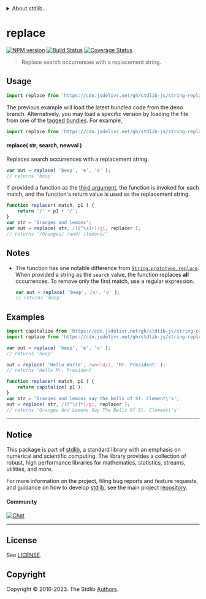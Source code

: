 <!--

@license Apache-2.0

Copyright (c) 2018 The Stdlib Authors.

Licensed under the Apache License, Version 2.0 (the "License");
you may not use this file except in compliance with the License.
You may obtain a copy of the License at

   http://www.apache.org/licenses/LICENSE-2.0

Unless required by applicable law or agreed to in writing, software
distributed under the License is distributed on an "AS IS" BASIS,
WITHOUT WARRANTIES OR CONDITIONS OF ANY KIND, either express or implied.
See the License for the specific language governing permissions and
limitations under the License.

-->


<details>
  <summary>
    About stdlib...
  </summary>
  <p>We believe in a future in which the web is a preferred environment for numerical computation. To help realize this future, we've built stdlib. stdlib is a standard library, with an emphasis on numerical and scientific computation, written in JavaScript (and C) for execution in browsers and in Node.js.</p>
  <p>The library is fully decomposable, being architected in such a way that you can swap out and mix and match APIs and functionality to cater to your exact preferences and use cases.</p>
  <p>When you use stdlib, you can be absolutely certain that you are using the most thorough, rigorous, well-written, studied, documented, tested, measured, and high-quality code out there.</p>
  <p>To join us in bringing numerical computing to the web, get started by checking us out on <a href="https://github.com/stdlib-js/stdlib">GitHub</a>, and please consider <a href="https://opencollective.com/stdlib">financially supporting stdlib</a>. We greatly appreciate your continued support!</p>
</details>

# replace

[![NPM version][npm-image]][npm-url] [![Build Status][test-image]][test-url] [![Coverage Status][coverage-image]][coverage-url] <!-- [![dependencies][dependencies-image]][dependencies-url] -->

> Replace search occurrences with a replacement string.



<section class="usage">

## Usage

```javascript
import replace from 'https://cdn.jsdelivr.net/gh/stdlib-js/string-replace@deno/mod.js';
```
The previous example will load the latest bundled code from the deno branch. Alternatively, you may load a specific version by loading the file from one of the [tagged bundles](https://github.com/stdlib-js/string-replace/tags). For example,

```javascript
import replace from 'https://cdn.jsdelivr.net/gh/stdlib-js/string-replace@v0.1.0-deno/mod.js';
```

#### replace( str, search, newval )

Replaces search occurrences with a replacement string.

```javascript
var out = replace( 'beep', 'e', 'o' );
// returns 'boop'
```

If provided a function as the [third argument][mdn-string-replace], the function is invoked for each match, and the function's return value is used as the replacement string.

```javascript
function replacer( match, p1 ) {
    return '/' + p1 + '/';
}
var str = 'Oranges and lemons';
var out = replace( str, /([^\s]+)/gi, replacer );
// returns '/Oranges/ /and/ /lemons/'
```

</section>

<!-- /.usage -->

<section class="notes">

## Notes

-   The function has one notable difference from [`String.prototype.replace`][mdn-string-replace]. When provided a string as the `search` value, the function replaces **all** occurrences. To remove only the first match, use a regular expression.

    ```javascript
    var out = replace( 'beep', /e/, 'o' );
    // returns 'boep'
    ```

</section>

<!-- /.notes -->

<section class="examples">

## Examples

<!-- eslint no-undef: "error" -->

```javascript
import capitalize from 'https://cdn.jsdelivr.net/gh/stdlib-js/string-capitalize@deno/mod.js';
import replace from 'https://cdn.jsdelivr.net/gh/stdlib-js/string-replace@deno/mod.js';

var out = replace( 'beep', 'e', 'o' );
// returns 'boop'

out = replace( 'Hello World', /world/i, 'Mr. President' );
// returns 'Hello Mr. President'

function replacer( match, p1 ) {
    return capitalize( p1 );
}
var str = 'Oranges and lemons say the bells of St. Clement\'s';
out = replace( str, /([^\s]*)/gi, replacer );
// returns 'Oranges And Lemons Say The Bells Of St. Clement\'s'
```

</section>

<!-- /.examples -->



<!-- Section for related `stdlib` packages. Do not manually edit this section, as it is automatically populated. -->

<section class="related">

</section>

<!-- /.related -->

<!-- Section for all links. Make sure to keep an empty line after the `section` element and another before the `/section` close. -->


<section class="main-repo" >

* * *

## Notice

This package is part of [stdlib][stdlib], a standard library with an emphasis on numerical and scientific computing. The library provides a collection of robust, high performance libraries for mathematics, statistics, streams, utilities, and more.

For more information on the project, filing bug reports and feature requests, and guidance on how to develop [stdlib][stdlib], see the main project [repository][stdlib].

#### Community

[![Chat][chat-image]][chat-url]

---

## License

See [LICENSE][stdlib-license].


## Copyright

Copyright &copy; 2016-2023. The Stdlib [Authors][stdlib-authors].

</section>

<!-- /.stdlib -->

<!-- Section for all links. Make sure to keep an empty line after the `section` element and another before the `/section` close. -->

<section class="links">

[npm-image]: http://img.shields.io/npm/v/@stdlib/string-replace.svg
[npm-url]: https://npmjs.org/package/@stdlib/string-replace

[test-image]: https://github.com/stdlib-js/string-replace/actions/workflows/test.yml/badge.svg?branch=v0.1.0
[test-url]: https://github.com/stdlib-js/string-replace/actions/workflows/test.yml?query=branch:v0.1.0

[coverage-image]: https://img.shields.io/codecov/c/github/stdlib-js/string-replace/main.svg
[coverage-url]: https://codecov.io/github/stdlib-js/string-replace?branch=main

<!--

[dependencies-image]: https://img.shields.io/david/stdlib-js/string-replace.svg
[dependencies-url]: https://david-dm.org/stdlib-js/string-replace/main

-->

[chat-image]: https://img.shields.io/gitter/room/stdlib-js/stdlib.svg
[chat-url]: https://app.gitter.im/#/room/#stdlib-js_stdlib:gitter.im

[stdlib]: https://github.com/stdlib-js/stdlib

[stdlib-authors]: https://github.com/stdlib-js/stdlib/graphs/contributors

[cli-section]: https://github.com/stdlib-js/string-replace#cli
[cli-url]: https://github.com/stdlib-js/string-replace/tree/cli
[@stdlib/string-replace]: https://github.com/stdlib-js/string-replace/tree/main

[umd]: https://github.com/umdjs/umd
[es-module]: https://developer.mozilla.org/en-US/docs/Web/JavaScript/Guide/Modules

[deno-url]: https://github.com/stdlib-js/string-replace/tree/deno
[umd-url]: https://github.com/stdlib-js/string-replace/tree/umd
[esm-url]: https://github.com/stdlib-js/string-replace/tree/esm
[branches-url]: https://github.com/stdlib-js/string-replace/blob/main/branches.md

[stdlib-license]: https://raw.githubusercontent.com/stdlib-js/string-replace/main/LICENSE

[mdn-string-replace]: https://developer.mozilla.org/en-US/docs/Web/JavaScript/Reference/Global_Objects/String/replace

[standard-streams]: https://en.wikipedia.org/wiki/Standard_streams

[mdn-regexp]: https://developer.mozilla.org/en-US/docs/Web/JavaScript/Guide/Regular_Expressions

</section>

<!-- /.links -->
